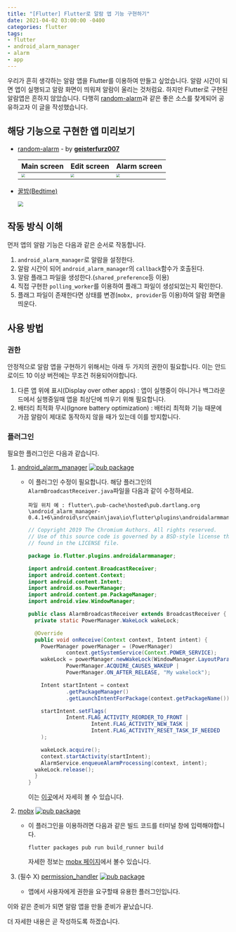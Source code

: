 ```yaml
---
title: "[Flutter] Flutter로 알람 앱 기능 구현하기"
date: 2021-04-02 03:00:00 -0400
categories: flutter
tags:
- flutter
- android_alarm_manager
- alarm
- app
---
```




우리가 흔히 생각하는 알람 앱을 Flutter를 이용하여 만들고 싶었습니다. 알람 시간이 되면 앱이 실행되고 알람 화면이 띄워져 알람이 울리는 것처럼요. 하지만 Flutter로 구현된 알람앱은 흔하지 않았습니다. 다행히 [random-alarm](https://github.com/geisterfurz007/random-alarm)과 같은 좋은 소스를 찾게되어 공유하고자 이 글을 작성했습니다.



## 해당 기능으로 구현한 앱 미리보기

- [random-alarm](https://github.com/geisterfurz007/random-alarm) - by [**geisterfurz007**](https://github.com/geisterfurz007)

  | Main screen                                                  | Edit screen                                                  | Alarm screen                                                 |
  | ------------------------------------------------------------ | ------------------------------------------------------------ | ------------------------------------------------------------ |
  | <img src="https://user-images.githubusercontent.com/26303198/78984346-48e28580-7b26-11ea-932f-23d8f3f18ce8.png" style="zoom:50%;" /> | <img src="https://user-images.githubusercontent.com/26303198/78984373-5c8dec00-7b26-11ea-8120-d07890608036.png" style="zoom:50%;" /> | <img src="https://user-images.githubusercontent.com/26303198/78984586-ea69d700-7b26-11ea-8e27-6edb27bc971f.png" style="zoom:50%;" /> |

  

- [꿀밤(Bedtime)](https://play.google.com/store/apps/details?id=io.github.jja08111.good_night_app)

  <img src="https://github.com/jja08111/jja08111.github.io/blob/master/assets/images/bedtime_app_preview.gif?raw=true" style="zoom:75%;" />



## 작동 방식 이해

먼저 앱의 알람 기능은 다음과 같은 순서로 작동합니다.

1. `android_alarm_manager`로 알람을 설정한다.
2. 알람 시간이 되어 `android_alarm_manager`의 `callback`함수가 호출된다.
3. 알람 플래그 파일을 생성한다.(`shared_preference`등 이용)
4. 직접 구현한 `polling_worker`를 이용하여 플래그 파일이 생성되었는지 확인한다.
5. 플래그 파일이 존재한다면 상태를 변경(`mobx, provider`등 이용)하여 알람 화면을 띄운다.



## 사용 방법

### 권한 

안정적으로 알람 앱을 구현하기 위해서는 아래 두 가지의 권한이 필요합니다. 이는 안드로이드 10 이상 버전에는 무조건 허용되어야합니다.

1. 다른 앱 위에 표시(Display over other apps) : 앱이 실행중이 아니거나 백그라운드에서 실행중일때 앱을 최상단에 띄우기 위해 필요합니다.
2. 배터리 최적화 무시(Ignore battery optimization) : 배터리 최적화 기능 때문에 가끔 알람이 제대로 동작하지 않을 때가 있는데 이를 방지합니다.

### 플러그인 

필요한 플러그인은 다음과 같습니다.

1. [android_alarm_manager](https://pub.dev/packages/android_alarm_manager) [![pub package](https://img.shields.io/pub/v/android_alarm_manager.svg)](https://pub.dev/packages/android_alarm_manager)

   - 이 플러그인 수정이 필요합니다. 해당 플러그인의 `AlarmBroadcastReceiver.java`파일을 다음과 같이 수정하세요. 

     ```
     파일 위치 예 : flutter\.pub-cache\hosted\pub.dartlang.org \android_alarm_manager-0.4.1+6\android\src\main\java\io\flutter\plugins\androidalarmmanager\AlarmBroadcastReceiver.java
     ```
     
     ```java
     // Copyright 2019 The Chromium Authors. All rights reserved.
     // Use of this source code is governed by a BSD-style license that can be
     // found in the LICENSE file.
     
     package io.flutter.plugins.androidalarmmanager;
     
     import android.content.BroadcastReceiver;
     import android.content.Context;
     import android.content.Intent;
     import android.os.PowerManager;
     import android.content.pm.PackageManager;
     import android.view.WindowManager;
     
     public class AlarmBroadcastReceiver extends BroadcastReceiver {
       private static PowerManager.WakeLock wakeLock;
     
       @Override
       public void onReceive(Context context, Intent intent) {
         PowerManager powerManager = (PowerManager)
                 context.getSystemService(Context.POWER_SERVICE);
         wakeLock = powerManager.newWakeLock(WindowManager.LayoutParams.FLAG_KEEP_SCREEN_ON |
                 PowerManager.ACQUIRE_CAUSES_WAKEUP |
                 PowerManager.ON_AFTER_RELEASE, "My wakelock");
     
         Intent startIntent = context
                 .getPackageManager()
                 .getLaunchIntentForPackage(context.getPackageName());
     
         startIntent.setFlags(
                 Intent.FLAG_ACTIVITY_REORDER_TO_FRONT |
                         Intent.FLAG_ACTIVITY_NEW_TASK |
                         Intent.FLAG_ACTIVITY_RESET_TASK_IF_NEEDED
         );
     
         wakeLock.acquire();
         context.startActivity(startIntent);
         AlarmService.enqueueAlarmProcessing(context, intent);
       wakeLock.release();
       }
     }
     ```
     
     이는 [이곳](https://github.com/flutter/flutter/issues/30555#issuecomment-501597824)에서 자세히 볼 수 있습니다.

2. [mobx](https://pub.dev/packages/mobx) [![pub package](https://img.shields.io/pub/v/mobx.svg)](https://pub.dev/packages/mobx)

   - 이 플러그인을 이용하려면 다음과 같은 빌드 코드를 터미널 창에 입력해야합니다.

     `flutter packages pub run build_runner build` 

     자세한 정보는 [mobx 페이지](https://mobx.netlify.app/getting-started/)에서 볼수 있습니다.

3. (필수 X) [permission_handler](https://pub.dev/packages/permission_handler) [![pub package](https://img.shields.io/pub/v/permission_handler.svg)](https://pub.dev/packages/permission_handler) 

   - 앱에서 사용자에게 권한을 요구할때 유용한 플러그인입니다. 

   

이와 같은 준비가 되면 알람 앱을 만들 준비가 끝났습니다. 

더 자세한 내용은 곧 작성하도록 하겠습니다.